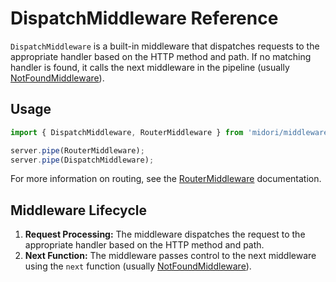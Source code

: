 # DispatchMiddleware Reference
`DispatchMiddleware` is a built-in middleware that dispatches requests to the appropriate handler based on the HTTP method and path. If no matching handler is found, it calls the next middleware in the pipeline (usually [NotFoundMiddleware](./not-found.md)).

## Usage
```ts
import { DispatchMiddleware, RouterMiddleware } from 'midori/middlewares';

server.pipe(RouterMiddleware);
server.pipe(DispatchMiddleware);
```

For more information on routing, see the [RouterMiddleware](./router.md) documentation.

## Middleware Lifecycle
1. **Request Processing:** The middleware dispatches the request to the appropriate handler based on the HTTP method and path.
2. **Next Function:** The middleware passes control to the next middleware using the `next` function (usually [NotFoundMiddleware](./not-found.md)).
